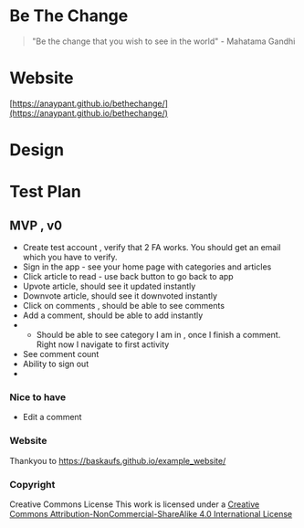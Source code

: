 # Be The Change
> "Be the change that you wish to see in the world" - Mahatama Gandhi 

# Website 
[https://anaypant.github.io/bethechange/](https://anaypant.github.io/bethechange/)

# Design 

# Test Plan
## MVP , v0
  * Create test account , verify that 2 FA works. You should get an email which you have to verify. 
  * Sign in the app - see your home page with categories and articles
  * Click article to read - use back button to go back to app
  * Upvote article, should see it updated instantly
  * Downvote article, should see it downvoted instantly
  * Click on comments , should be able to see comments 
  * Add a comment, should be able to add instantly 
  * * Should be able to see category I am in , once I finish a comment. Right now I navigate to first activity 
  * See comment count
  * Ability to sign out
  * 
### Nice to have
  * Edit a comment
  
### Website
Thankyou to https://baskaufs.github.io/example_website/

### Copyright
Creative Commons License
This work is licensed under a [Creative Commons Attribution-NonCommercial-ShareAlike 4.0 International License](http://creativecommons.org/licenses/by-nc-sa/4.0/)
